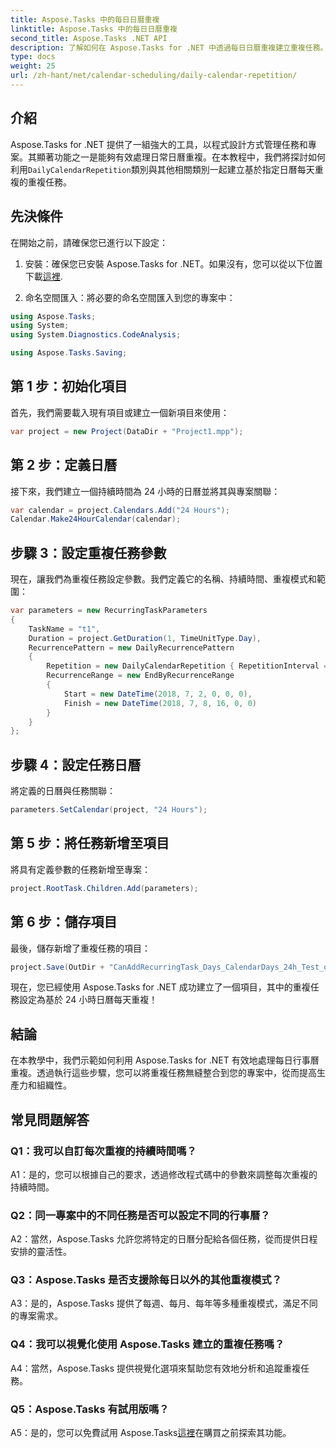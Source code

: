 ```yaml
---
title: Aspose.Tasks 中的每日日曆重複
linktitle: Aspose.Tasks 中的每日日曆重複
second_title: Aspose.Tasks .NET API
description: 了解如何在 Aspose.Tasks for .NET 中透過每日日曆重複建立重複任務。輕鬆提高專案管理效率。
type: docs
weight: 25
url: /zh-hant/net/calendar-scheduling/daily-calendar-repetition/
---
```

## 介紹

 Aspose.Tasks for .NET 提供了一組強大的工具，以程式設計方式管理任務和專案。其顯著功能之一是能夠有效處理日常日曆重複。在本教程中，我們將探討如何利用`DailyCalendarRepetition`類別與其他相關類別一起建立基於指定日曆每天重複的重複任務。

## 先決條件

在開始之前，請確保您已進行以下設定：

1. 安裝：確保您已安裝 Aspose.Tasks for .NET。如果沒有，您可以從以下位置下載[這裡](https://releases.aspose.com/tasks/net/).

2. 命名空間匯入：將必要的命名空間匯入到您的專案中：

```csharp
using Aspose.Tasks;
using System;
using System.Diagnostics.CodeAnalysis;

using Aspose.Tasks.Saving;

```

## 第 1 步：初始化項目

首先，我們需要載入現有項目或建立一個新項目來使用：

```csharp
var project = new Project(DataDir + "Project1.mpp");
```

## 第 2 步：定義日曆

接下來，我們建立一個持續時間為 24 小時的日曆並將其與專案關聯：

```csharp
var calendar = project.Calendars.Add("24 Hours");
Calendar.Make24HourCalendar(calendar);
```

## 步驟 3：設定重複任務參數

現在，讓我們為重複任務設定參數。我們定義它的名稱、持續時間、重複模式和範圍：

```csharp
var parameters = new RecurringTaskParameters
{
    TaskName = "t1",
    Duration = project.GetDuration(1, TimeUnitType.Day),
    RecurrencePattern = new DailyRecurrencePattern
    {
        Repetition = new DailyCalendarRepetition { RepetitionInterval = 1 },
        RecurrenceRange = new EndByRecurrenceRange
        {
            Start = new DateTime(2018, 7, 2, 0, 0, 0),
            Finish = new DateTime(2018, 7, 8, 16, 0, 0)
        }
    }
};
```

## 步驟 4：設定任務日曆

將定義的日曆與任務關聯：

```csharp
parameters.SetCalendar(project, "24 Hours");
```

## 第 5 步：將任務新增至項目

將具有定義參數的任務新增至專案：

```csharp
project.RootTask.Children.Add(parameters);
```

## 第 6 步：儲存項目

最後，儲存新增了重複任務的項目：

```csharp
project.Save(OutDir + "CanAddRecurringTask_Days_CalendarDays_24h_Test_out.mpp", SaveFileFormat.Mpp);
```

現在，您已經使用 Aspose.Tasks for .NET 成功建立了一個項目，其中的重複任務設定為基於 24 小時日曆每天重複！

## 結論

在本教學中，我們示範如何利用 Aspose.Tasks for .NET 有效地處理每日行事曆重複。透過執行這些步驟，您可以將重複任務無縫整合到您的專案中，從而提高生產力和組織性。

## 常見問題解答

### Q1：我可以自訂每次重複的持續時間嗎？

A1：是的，您可以根據自己的要求，透過修改程式碼中的參數來調整每次重複的持續時間。

### Q2：同一專案中的不同任務是否可以設定不同的行事曆？

A2：當然，Aspose.Tasks 允許您將特定的日曆分配給各個任務，從而提供日程安排的靈活性。

### Q3：Aspose.Tasks 是否支援除每日以外的其他重複模式？

A3：是的，Aspose.Tasks 提供了每週、每月、每年等多種重複模式，滿足不同的專案需求。

### Q4：我可以視覺化使用 Aspose.Tasks 建立的重複任務嗎？

A4：當然，Aspose.Tasks 提供視覺化選項來幫助您有效地分析和追蹤重複任務。

### Q5：Aspose.Tasks 有試用版嗎？

 A5：是的，您可以免費試用 Aspose.Tasks[這裡](https://releases.aspose.com/)在購買之前探索其功能。